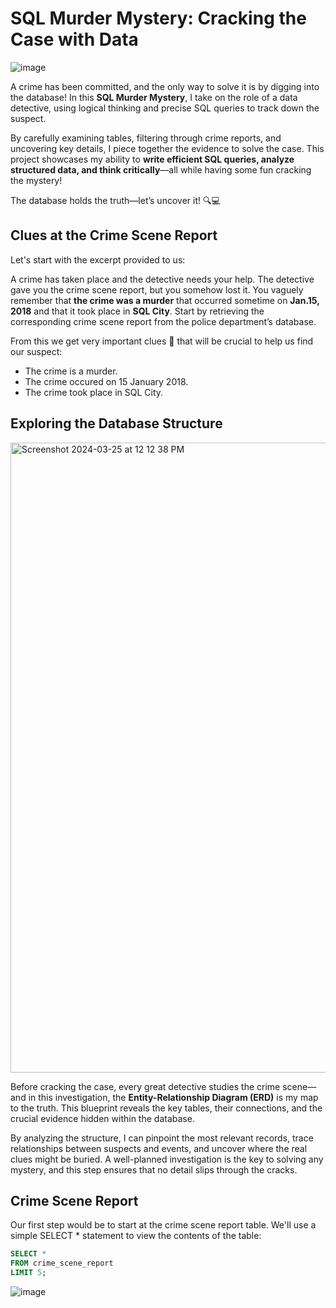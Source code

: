 # SQL Murder Mystery: Cracking the Case with Data

<img alt="image" src="https://github.com/user-attachments/assets/2255d75a-aadd-4b26-b1c8-24ec75b03587">

A crime has been committed, and the only way to solve it is by digging into the database! In this **SQL Murder Mystery**, I take on the role of a data detective, using logical thinking and precise SQL queries to track down the suspect.

By carefully examining tables, filtering through crime reports, and uncovering key details, I piece together the evidence to solve the case. This project showcases my ability to **write efficient SQL queries, analyze structured data, and think critically**—all while having some fun cracking the mystery!

The database holds the truth—let’s uncover it! 🔍💻

## Clues at the Crime Scene Report

Let's start with the excerpt provided to us:

A crime has taken place and the detective needs your help. The detective gave you the crime scene report, but you somehow lost it. You vaguely remember that **the crime was a ​murder**​ that occurred sometime on **​Jan.15, 2018​** and that it took place in ​**SQL City**​. Start by retrieving the corresponding crime scene report from the police department’s database. 

From this we get very important clues 🧩 that will be crucial to help us find our suspect:
  - The crime is a murder.
  - The crime occured on 15 January 2018.
  - The crime took place in SQL City.

## Exploring the Database Structure

<img width="1008" alt="Screenshot 2024-03-25 at 12 12 38 PM" src="https://github.com/user-attachments/assets/27256018-3e85-4e61-adb3-fb07051a0ec8" />

Before cracking the case, every great detective studies the crime scene—and in this investigation, the **Entity-Relationship Diagram (ERD)** is my map to the truth. This blueprint reveals the key tables, their connections, and the crucial evidence hidden within the database.

By analyzing the structure, I can pinpoint the most relevant records, trace relationships between suspects and events, and uncover where the real clues might be buried. A well-planned investigation is the key to solving any mystery, and this step ensures that no detail slips through the cracks.

## Crime Scene Report

Our first step would be to start at the crime scene report table. We'll use a simple SELECT * statement to view the contents of the table:

```` sql
SELECT *
FROM crime_scene_report
LIMIT 5;
````
![image](https://github.com/user-attachments/assets/781c9829-98a1-4bb2-a820-ccba5661ae90)










